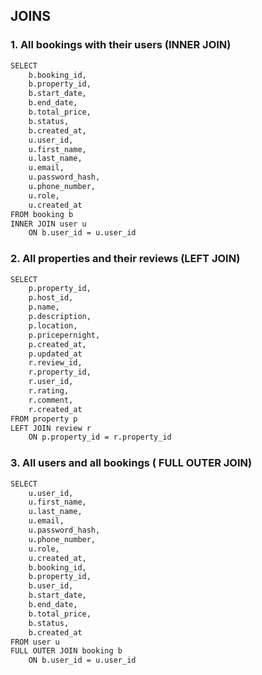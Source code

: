 ## JOINS
### 1. All bookings with their users (INNER JOIN)

```sh
SELECT 
    b.booking_id,
    b.property_id,
    b.start_date,
    b.end_date,
    b.total_price,
    b.status,
    b.created_at,
    u.user_id,
    u.first_name,
    u.last_name,
    u.email,
    u.password_hash,
    u.phone_number,
    u.role,
    u.created_at
FROM booking b 
INNER JOIN user u 
    ON b.user_id = u.user_id 
```

### 2. All properties and their reviews (LEFT JOIN)
```sh
SELECT
    p.property_id,
    p.host_id,
    p.name,
    p.description,
    p.location,
    p.pricepernight,
    p.created_at,
    p.updated_at
    r.review_id,
    r.property_id,
    r.user_id,
    r.rating,
    r.comment,
    r.created_at
FROM property p
LEFT JOIN review r
    ON p.property_id = r.property_id
```

### 3. All users and all bookings ( FULL OUTER JOIN)
```sh
SELECT 
    u.user_id,
    u.first_name,
    u.last_name,
    u.email,
    u.password_hash,
    u.phone_number,
    u.role,
    u.created_at,
    b.booking_id,
    b.property_id,
    b.user_id,
    b.start_date,
    b.end_date,
    b.total_price,
    b.status,
    b.created_at
FROM user u   
FULL OUTER JOIN booking b
    ON b.user_id = u.user_id 
```